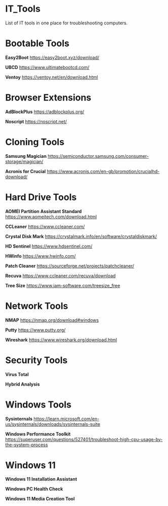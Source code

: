 # IT_Tools
List of IT tools in one place for troubleshooting computers. 

# Bootable Tools
**Easy2Boot** https://easy2boot.xyz/download/

**UBCD**   https://www.ultimatebootcd.com/

**Ventoy** https://ventoy.net/en/download.html

# Browser Extensions
**AdBlockPlus** https://adblockplus.org/

**Noscript** https://noscript.net/


# Cloning Tools
**Samsung Magician** https://semiconductor.samsung.com/consumer-storage/magician/

**Acronis for Crucial** https://www.acronis.com/en-gb/promotion/crucialhd-download/


# Hard Drive Tools
**AOMEI Partition Assistant Standard** https://www.aomeitech.com/download.html

**CCLeaner** https://www.ccleaner.com/

**Crystal Disk Mark** https://crystalmark.info/en/software/crystaldiskmark/

**HD Sentinel**   https://www.hdsentinel.com/

**HWinfo**   https://www.hwinfo.com/  

**Patch Cleaner** https://sourceforge.net/projects/patchcleaner/

**Recuva** https://www.ccleaner.com/recuva/download

**Tree Size**   https://www.jam-software.com/treesize_free

# Network Tools
**NMAP**   https://nmap.org/download#windows

**Putty** https://www.putty.org/

**Wireshark** https://www.wireshark.org/download.html

# Security Tools 
**Virus Total** 

**Hybrid Analysis**

# Windows Tools
**Sysinternals**   https://learn.microsoft.com/en-us/sysinternals/downloads/sysinternals-suite

**Windows Performance Toolkit** https://superuser.com/questions/527401/troubleshoot-high-cpu-usage-by-the-system-process

# Windows 11
**Windows 11 Installation Assistant**

**Windows PC Health Check** 

**Windows 11 Media Creation Tool** 




